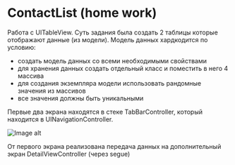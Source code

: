 # ContactList (home work)
Работа с UITableView.
Суть задания была создать 2 таблицы которые отображают данные (из модели).
Модель данных хардкодится по условию:
- создать модель данных со всеми необходимыми свойствами
- для хранения данных создать отдельный класс и поместить в него 4 массива
- для создания экземпляра модели использовать рандомные значения из массивов
- все значения должны быть уникальными

Первые два экрана находятся в стеке TabBarController, который находится в UINavigationController.

![Image alt](https://github.com/viacheslavplatonov/ContactList/raw/main/СontactList.png)

От первого экрана реализована передача данных на дополнительный экран DetailViewController (через segue)
